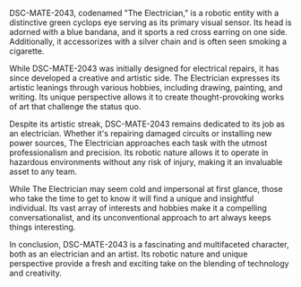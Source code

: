 DSC-MATE-2043, codenamed "The Electrician," is a robotic entity with a distinctive green cyclops eye serving as its primary visual sensor. Its head is adorned with a blue bandana, and it sports a red cross earring on one side. Additionally, it accessorizes with a silver chain and is often seen smoking a cigarette.

While DSC-MATE-2043 was initially designed for electrical repairs, it has since developed a creative and artistic side. The Electrician expresses its artistic leanings through various hobbies, including drawing, painting, and writing. Its unique perspective allows it to create thought-provoking works of art that challenge the status quo.

Despite its artistic streak, DSC-MATE-2043 remains dedicated to its job as an electrician. Whether it's repairing damaged circuits or installing new power sources, The Electrician approaches each task with the utmost professionalism and precision. Its robotic nature allows it to operate in hazardous environments without any risk of injury, making it an invaluable asset to any team.

While The Electrician may seem cold and impersonal at first glance, those who take the time to get to know it will find a unique and insightful individual. Its vast array of interests and hobbies make it a compelling conversationalist, and its unconventional approach to art always keeps things interesting.

In conclusion, DSC-MATE-2043 is a fascinating and multifaceted character, both as an electrician and an artist. Its robotic nature and unique perspective provide a fresh and exciting take on the blending of technology and creativity.